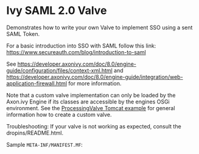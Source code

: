 # Ivy SAML 2.0 Valve
Demonstrates how to write your own Valve to implement SSO using a sent SAML Token.

For a basic introduction into SSO with SAML follow this link: https://www.secureauth.com/blog/introduction-to-saml

See https://developer.axonivy.com/doc/8.0/engine-guide/configuration/files/context-xml.html and https://developer.axonivy.com/doc/8.0/engine-guide/integration/web-application-firewall.html for more information.

Note that a custom valve implementation can only be loaded by the Axon.ivy Engine if its classes are accessible by the engines OSGi environment.
See the [ProcessingValve Tomcat example](https://github.com/ivy-samples/ivy-extension-demos/tree/master/ProcessingValve) for general information how to create a custom valve.

Troubleshooting: If your valve is not working as expected, consult the dropins/README.html.

Sample `META-INF/MANIFEST.MF`:
